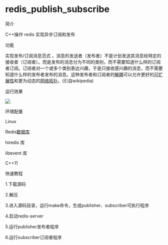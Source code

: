 # redis_publish_subscribe
简介

C++操作 redis 实现异步订阅和发布

功能

实现发布/订阅消息范式 ，消息的发送者（发布者）不是计划发送其消息给特定的接收者（订阅者）。而是发布的消息分为不同的类别，而不需要知道什么样的订阅者订阅。订阅者对一个或多个类别表达兴趣，于是只接收感兴趣的消息，而不需要知道什么样的发布者发布的消息。这种发布者和订阅者的[解耦](https://zh.wikipedia.org/wiki/%E8%80%A6%E5%90%88)可以允许更好的[可扩展性](https://zh.wikipedia.org/wiki/%E5%8F%AF%E6%89%A9%E5%B1%95%E6%80%A7)和更为动态的[网络拓扑](https://zh.wikipedia.org/wiki/%E7%BD%91%E7%BB%9C%E6%8B%93%E6%89%91)。(引自wikipedia)

运行效果

 ![](C:\Users\hao\Desktop\订阅者.png)



环境配置

Linux

Redis[数据库](https://baike.baidu.com/item/%E6%95%B0%E6%8D%AE%E5%BA%93) 

hiredis 库

libevent 库

C++11



快速教程 

1.下载源码

2.解压

3.进入源码目录，运行make命令，生成publisher、subscriber可执行程序

4.启动redis-server 

5.运行publisher发布者程序

6.运行subscriber订阅者程序







